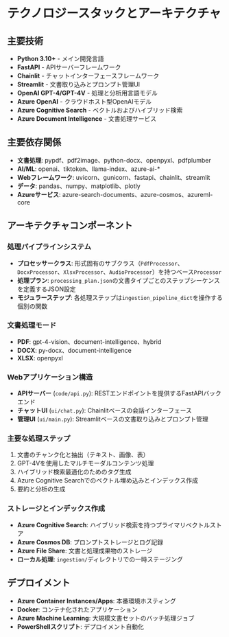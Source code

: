 # テクノロジースタックとアーキテクチャ

## 主要技術
- **Python 3.10+** - メイン開発言語
- **FastAPI** - APIサーバーフレームワーク
- **Chainlit** - チャットインターフェースフレームワーク
- **Streamlit** - 文書取り込みとプロンプト管理UI
- **OpenAI GPT-4/GPT-4V** - 処理と分析用言語モデル
- **Azure OpenAI** - クラウドホスト型OpenAIモデル
- **Azure Cognitive Search** - ベクトルおよびハイブリッド検索
- **Azure Document Intelligence** - 文書処理サービス

## 主要依存関係
- **文書処理**: pypdf、pdf2image、python-docx、openpyxl、pdfplumber
- **AI/ML**: openai、tiktoken、llama-index、azure-ai-*
- **Webフレームワーク**: uvicorn、gunicorn、fastapi、chainlit、streamlit
- **データ**: pandas、numpy、matplotlib、plotly
- **Azureサービス**: azure-search-documents、azure-cosmos、azureml-core

## アーキテクチャコンポーネント

### 処理パイプラインシステム
- **プロセッサークラス**: 形式固有のサブクラス（`PdfProcessor`、`DocxProcessor`、`XlsxProcessor`、`AudioProcessor`）を持つベース`Processor`
- **処理プラン**: `processing_plan.json`の文書タイプごとのステップシーケンスを定義するJSON設定
- **モジュラーステップ**: 各処理ステップは`ingestion_pipeline_dict`を操作する個別の関数

### 文書処理モード
- **PDF**: gpt-4-vision、document-intelligence、hybrid
- **DOCX**: py-docx、document-intelligence
- **XLSX**: openpyxl

### Webアプリケーション構造
- **APIサーバー** (`code/api.py`): RESTエンドポイントを提供するFastAPIバックエンド
- **チャットUI** (`ui/chat.py`): Chainlitベースの会話インターフェース
- **管理UI** (`ui/main.py`): Streamlitベースの文書取り込みとプロンプト管理

### 主要な処理ステップ
1. 文書のチャンク化と抽出（テキスト、画像、表）
2. GPT-4Vを使用したマルチモーダルコンテンツ処理
3. ハイブリッド検索最適化のためのタグ生成
4. Azure Cognitive Searchでのベクトル埋め込みとインデックス作成
5. 要約と分析の生成

### ストレージとインデックス作成
- **Azure Cognitive Search**: ハイブリッド検索を持つプライマリベクトルストア
- **Azure Cosmos DB**: プロンプトストレージとログ記録
- **Azure File Share**: 文書と処理成果物のストレージ
- **ローカル処理**: `ingestion/`ディレクトリでの一時ステージング

## デプロイメント
- **Azure Container Instances/Apps**: 本番環境ホスティング
- **Docker**: コンテナ化されたアプリケーション
- **Azure Machine Learning**: 大規模文書セットのバッチ処理ジョブ
- **PowerShellスクリプト**: デプロイメント自動化